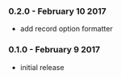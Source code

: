 ### 0.2.0 - February 10 2017
* add record option formatter

### 0.1.0 - February 9 2017
* initial release
